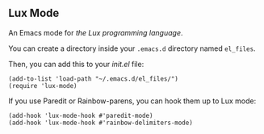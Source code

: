 ## Lux Mode

An Emacs mode for *the Lux programming language*.

You can create a directory inside your `.emacs.d` directory named `el_files`.

Then, you can add this to your *init.el* file:

	(add-to-list 'load-path "~/.emacs.d/el_files/")
	(require 'lux-mode)

If you use Paredit or Rainbow-parens, you can hook them up to Lux mode:

	(add-hook 'lux-mode-hook #'paredit-mode)
	(add-hook 'lux-mode-hook #'rainbow-delimiters-mode)


